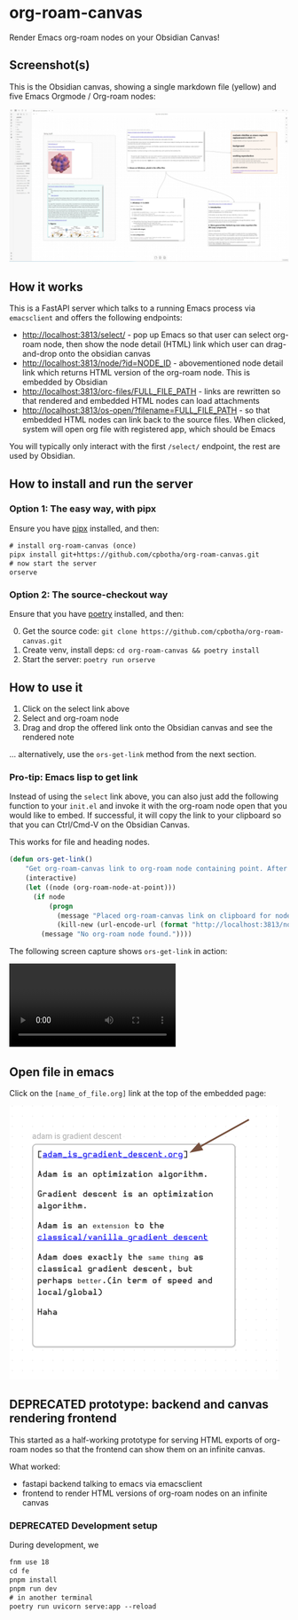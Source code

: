 # org-roam-canvas

Render Emacs org-roam nodes on your Obsidian Canvas!

## Screenshot(s)

This is the Obsidian canvas, showing a single markdown file (yellow) and five Emacs Orgmode / Org-roam nodes:

![screenshot of org-roam-canvas notes in the obsidian canvas](screenshots/20231118-org-roam-canvas-demo.jpg)

## How it works

This is a FastAPI server which talks to a running Emacs process via `emacsclient` and offers the following endpoints:

- <http://localhost:3813/select/> - pop up Emacs so that user can select org-roam node, then show the node detail (HTML) link which user can drag-and-drop onto the obsidian canvas
- <http://localhost:3813/node/?id=NODE_ID> - abovementioned node detail link which returns HTML version of the org-roam node. This is embedded by Obsidian
- <http://localhost:3813/orc-files/FULL_FILE_PATH> - links are rewritten so that rendered and embedded HTML nodes can load attachments
- <http://localhost:3813/os-open/?filename=FULL_FILE_PATH> - so that embedded HTML nodes can link back to the source files. When clicked, system will open org file with registered app, which should be Emacs

You will typically only interact with the first `/select/` endpoint, the rest are used by Obsidian.

## How to install and run the server

### Option 1: The easy way, with pipx

Ensure you have [pipx](https://github.com/pypa/pipx) installed, and then:

```shell
# install org-roam-canvas (once)
pipx install git+https://github.com/cpbotha/org-roam-canvas.git
# now start the server
orserve
```

### Option 2: The source-checkout way

Ensure that you have [poetry](https://python-poetry.org/) installed, and then:

0. Get the source code: `git clone https://github.com/cpbotha/org-roam-canvas.git`
1. Create venv, install deps: `cd org-roam-canvas && poetry install`
2. Start the server: `poetry run orserve`

## How to use it

1. Click on the select link above
2. Select and org-roam node
3. Drag and drop the offered link onto the Obsidian canvas and see the rendered note

... alternatively, use the `ors-get-link` method from the next section.

### Pro-tip: Emacs lisp to get link

Instead of using the `select` link above, you can also just add the following function to your `init.el` and invoke it with the org-roam node open that you would like to embed. If successful, it will copy the link to your clipboard so that you can Ctrl/Cmd-V on the Obsidian Canvas.

This works for file and heading nodes.

```lisp
(defun ors-get-link()
    "Get org-roam-canvas link to org-roam node containing point. After invoking this, Ctrl-V on the Obsidian Canvas."
    (interactive)
    (let ((node (org-roam-node-at-point)))
      (if node
          (progn
            (message "Placed org-roam-canvas link on clipboard for node: %s" (org-roam-node-title node))
            (kill-new (url-encode-url (format "http://localhost:3813/node/?id=%s" (org-roam-node-id node)))))
        (message "No org-roam node found."))))
```

The following screen capture shows `ors-get-link` in action:

<video src="https://github.com/cpbotha/org-roam-canvas/assets/937871/3aeae786-5c0b-44ab-b7da-8067908c909f"></video>

## Open file in emacs

Click on the `[name_of_file.org]` link at the top of the embedded page:

![Screenshot of .org link at top of embedded org note](screenshots/going-back-to-emacs.png)

## DEPRECATED prototype: backend and canvas rendering frontend

This started as a half-working prototype for serving HTML exports of org-roam nodes so that the frontend can show them on an infinite canvas.

What worked:

- fastapi backend talking to emacs via emacsclient
- frontend to render HTML versions of org-roam nodes on an infinite canvas

### DEPRECATED Development setup

During development, we

```shell
fnm use 18
cd fe
pnpm install
pnpm run dev
# in another terminal
poetry run uvicorn serve:app --reload
```
